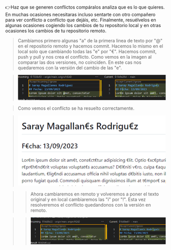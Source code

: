 👉Haz que se generen conflictos compáralos analiza que es lo que quieres. En muchas ocasiones necesitaras incluso sentarte con otro compañero para ver conflicto a conflicto que dejáis, etc. Finalmente, resuélvelos en algunas ocasiones cogiendo los cambios de tu repositorio local y en otras ocasiones los cambios de tu repositorio remoto.

>Cambiamos primero algunas "a" de la primera linea de texto por "@" en el repositorio remoto y hacemos commit. Hacemos lo mismo en el local solo que cambiando todas las "e" por "€". Hacemos commit, push y pull y nos crea el conflicto. Como vemos en la imagen al comparar las dos versiones, no coinciden. En este cas nos quedaremos con la versión del cambio de las "e".

> ![Alt text](img/1.png)

> Como vemos el conflicto se ha resuelto correctamente.

> ![Alt text](img/2.png)

>>Ahora cambiaremos en remoto y volveremos a poner el texto original y en local cambiaremos las "i" por "!". Esta vez resolveremos el conflicto quedandonos con la versión en remoto.

>> ![Alt text](img/3.png)

